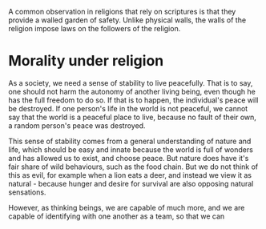 A common observation in religions that rely on scriptures is that they provide a walled garden of safety. Unlike physical walls, the walls of the religion impose laws on the followers of the religion.







# Morality under religion
As a society, we need a sense of stability to live peacefully. That is to say, one should not harm the autonomy of another living being, even though he has the full freedom to do so. If that is to happen, the individual's peace will be destroyed. If one person's life in the world is not peaceful, we cannot say that the world is a peaceful place to live, because no fault of their own, a random person's peace was destroyed.

This sense of stability comes from a general understanding of nature and life, which should be easy and innate because the world is full of wonders and has allowed us to exist, and choose peace. But nature does have it's fair share of wild behaviours, such as the food chain. But we do not think of this as evil, for example when a lion eats a deer, and instead we view it as natural - because hunger and desire for survival are also opposing natural sensations.

However, as thinking beings, we are capable of much more, and we are capable of identifying with one another as a team, so that we can